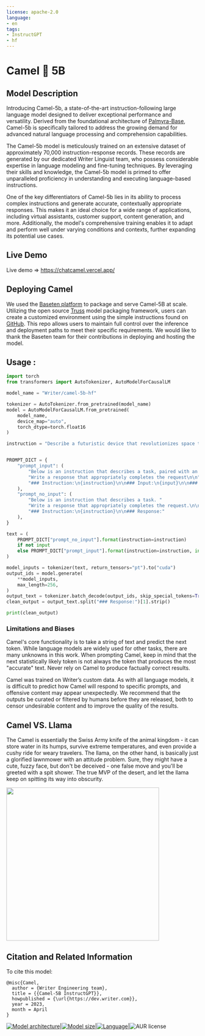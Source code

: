 ```yaml
---
license: apache-2.0
language:
- en
tags:
- InstructGPT
- hf
---
```



# Camel 🐪 5B

<style>
img {
 display: inline;
}
</style>


## Model Description

Introducing Camel-5b, a state-of-the-art instruction-following large language model designed to deliver exceptional performance and versatility. Derived from the foundational architecture of [Palmyra-Base](https://huggingface.co/Writer/palmyra-base), Camel-5b is specifically tailored to address the growing demand for advanced natural language processing and comprehension capabilities.

The Camel-5b model is meticulously trained on an extensive dataset of approximately 70,000 instruction-response records. These records are generated by our dedicated Writer Linguist team, who possess considerable expertise in language modeling and fine-tuning techniques. By leveraging their skills and knowledge, the Camel-5b model is primed to offer unparalleled proficiency in understanding and executing language-based instructions.

One of the key differentiators of Camel-5b lies in its ability to process complex instructions and generate accurate, contextually appropriate responses. This makes it an ideal choice for a wide range of applications, including virtual assistants, customer support, content generation, and more. Additionally, the model's comprehensive training enables it to adapt and perform well under varying conditions and contexts, further expanding its potential use cases.


## Live Demo

Live demo => https://chatcamel.vercel.app/ 


## Deploying Camel

We used the [Baseten platform](http://baseten.co/) to package and serve Camel-5B at scale. Utilizing the open source [Truss](https://truss.baseten.co/) model packaging framework, users can create a customized environment using the simple instructions found on [GitHub](https://github.com/basetenlabs/camel-5b-truss). This repo allows users to maintain full control over the inference and deployment paths to meet their specific requirements. 
We would like to thank the Baseten team for their contributions in deploying and hosting the model.


## Usage :
```python
import torch
from transformers import AutoTokenizer, AutoModelForCausalLM

model_name = "Writer/camel-5b-hf"

tokenizer = AutoTokenizer.from_pretrained(model_name)
model = AutoModelForCausalLM.from_pretrained(
    model_name,
    device_map="auto",
    torch_dtype=torch.float16
)

instruction = "Describe a futuristic device that revolutionizes space travel."


PROMPT_DICT = {
    "prompt_input": (
        "Below is an instruction that describes a task, paired with an input that provides further context. "
        "Write a response that appropriately completes the request\n\n"
        "### Instruction:\n{instruction}\n\n### Input:\n{input}\n\n### Response:"
    ),
    "prompt_no_input": (
        "Below is an instruction that describes a task. "
        "Write a response that appropriately completes the request.\n\n"
        "### Instruction:\n{instruction}\n\n### Response:"
    ),
}

text = (
    PROMPT_DICT["prompt_no_input"].format(instruction=instruction)
    if not input
    else PROMPT_DICT["prompt_input"].format(instruction=instruction, input=input)
)

model_inputs = tokenizer(text, return_tensors="pt").to("cuda")
output_ids = model.generate(
    **model_inputs,
    max_length=256,
)
output_text = tokenizer.batch_decode(output_ids, skip_special_tokens=True)[0]
clean_output = output_text.split("### Response:")[1].strip()

print(clean_output)
```


### Limitations and Biases

Camel's core functionality is to take a string of text and predict the next token. While language models are widely used for other tasks, there are many unknowns in this work. When prompting Camel, keep in mind that the next statistically likely token is not always the token that produces the most "accurate" text. Never rely on Camel to produce factually correct results.

Camel was trained on Writer’s custom data. As with all language models, it is difficult to predict how Camel will respond to specific prompts, and offensive content may appear unexpectedly. We recommend that the outputs be curated or filtered by humans before they are released, both to censor undesirable content and to improve the quality of the results.


## Camel VS. Llama

The Camel is essentially the Swiss Army knife of the animal kingdom - it can store water in its humps, survive extreme temperatures, and even provide a cushy ride for weary travelers. The llama, on the other hand, is basically just a glorified lawnmower with an attitude problem. Sure, they might have a cute, fuzzy face, but don't be deceived - one false move and you'll be greeted with a spit shower. The true MVP of the desert, and let the llama keep on spitting its way into obscurity.

<img src="https://i.postimg.cc/wjXZLQbB/Camel-Llama.png" width="400px" />


## Citation and Related Information


To cite this model:
```
@misc{Camel,
  author = {Writer Engineering team},
  title = {{Camel-5B InstructGPT}},
  howpublished = {\url{https://dev.writer.com}},
  year = 2023,
  month = April 
}
```
[![Model architecture](https://img.shields.io/badge/Model%20Arch-Transformer%20Decoder-green)](#model-architecture)|[![Model size](https://img.shields.io/badge/Params-5B-green)](#model-architecture)|[![Language](https://img.shields.io/badge/Language-en--US-lightgrey#model-badge)](#datasets)|![AUR license](https://img.shields.io/badge/license-Apache%202-blue)